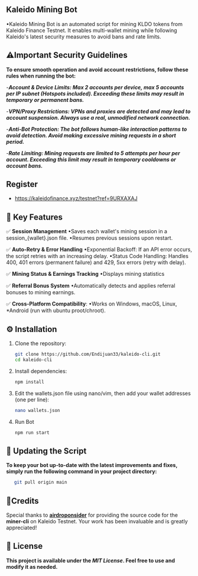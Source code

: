 ## Kaleido Mining Bot
•Kaleido Mining Bot is an automated script for mining KLDO tokens from Kaleido Finance Testnet. It enables multi-wallet mining while following Kaleido's latest security measures to avoid bans and rate limits.

## ⚠️Important Security Guidelines

**To ensure smooth operation and avoid account restrictions, follow these rules when running the bot:**

-**_Account & Device Limits: Max 2 accounts per device, max 5 accounts per IP subnet (Hotspots included). Exceeding these limits may result in temporary or permanent bans._**

-**_VPN/Proxy Restrictions: VPNs and proxies are detected and may lead to account suspension. Always use a real, unmodified network connection._**

-**_Anti-Bot Protection: The bot follows human-like interaction patterns to avoid detection. Avoid making excessive mining requests in a short period._**

-**_Rate Limiting: Mining requests are limited to 5 attempts per hour per account. Exceeding this limit may result in temporary cooldowns or account bans._**

## Register
- https://kaleidofinance.xyz/testnet?ref=9URXAXAJ

## 📌 Key Features
✅ **Session Management**
•Saves each wallet's mining session in a session_{wallet}.json file.
•Resumes previous sessions upon restart.

✅ **Auto-Retry & Error Handling**
•Exponential Backoff: If an API error occurs, the script retries with an increasing delay.
•Status Code Handling: Handles 400, 401 errors (permanent failure) and 429, 5xx errors (retry with delay).

✅ **Mining Status & Earnings Tracking**
•Displays mining statistics

✅ **Referral Bonus System**
•Automatically detects and applies referral bonuses to mining earnings.

✅ **Cross-Platform Compatibility**:
•Works on Windows, macOS, Linux, *Android (run with ubuntu proot/chroot).

## ⚙️ Installation

1. Clone the repository:
   ```bash
   git clone https://github.com/Endijuan33/kaleido-cli.git
   cd kaleido-cli
   ```
2. Install dependencies:
   ```bash
   npm install
   ```
3. Edit the wallets.json file using nano/vim, then add your wallet addresses (one per line):
   ```bash
   nano wallets.json
   ```
4. Run Bot
   ```bash
   npm run start
   ```

## 🔄 Updating the Script

**To keep your bot up-to-date with the latest improvements and fixes, simply run the following command in your project directory:**

```bash
   git pull origin main
```
## 🌟Credits  

Special thanks to [**airdroponsider**](https://github.com/airdropinsiders) for providing the source code for the **miner-cli** on Kaleido Testnet. Your work has been invaluable and is greatly appreciated!


## 📜 License

**This project is available under the _MIT License_. Feel free to use and modify it as needed.**
